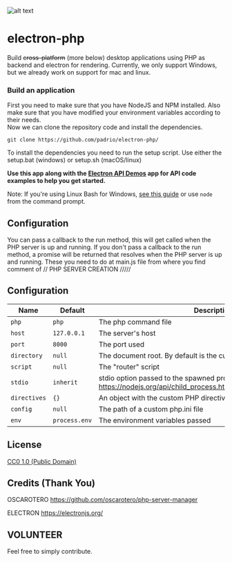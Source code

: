 ![alt text](https://github.com/padrio/electron-php/blob/master/.github/logo.jpg?raw=true)
# electron-php
Build ~~cross-platform~~ (more below) desktop applications using PHP as backend and electron for rendering.
Currently, we only support Windows, but we already work on support for mac and linux. 

### Build an application
First you need to make sure that you have NodeJS and NPM installed. Also make sure that you have modified your environment variables according to their needs.  
Now we can clone the repository code and install the dependencies.
```
git clone https://github.com/padrio/electron-php/
```
To install the dependencies you need to run the setup script. Use either the setup.bat (windows) or setup.sh (macOS/linux)

**Use this app along with the [Electron API Demos](http://electron.atom.io/#get-started) app for API code examples to help you get started.**

Note: If you're using Linux Bash for Windows, [see this guide](https://www.howtogeek.com/261575/how-to-run-graphical-linux-desktop-applications-from-windows-10s-bash-shell/) or use `node` from the command prompt.

## Configuration
You can pass a callback to the run method, this will get called when the PHP server is up and running. If you don't pass a callback to the run method, a promise will be returned that resolves when the PHP server is up and running. These you need to do at main.js file from where you find comment of // PHP SERVER CREATION /////

## Configuration

Name | Default | Description
-----|---------|------------
`php` | `php` | The php command file
`host` | `127.0.0.1` | The server's host
`port` | `8000` | The port used
`directory` | `null` | The document root. By default is the current working directory
`script` | `null` | The "router" script
`stdio` | `inherit` | stdio option passed to the spawned process - https://nodejs.org/api/child_process.html#child_process_options_stdio
`directives` | `{}` | An object with the custom PHP directives
`config` | `null` | The path of a custom php.ini file
`env` | `process.env` | The environment variables passed

## License
[CC0 1.0 (Public Domain)](LICENSE.md)

## Credits (Thank You)
OSCAROTERO
https://github.com/oscarotero/php-server-manager

ELECTRON
https://electronjs.org/

## VOLUNTEER
Feel free to simply contribute.
